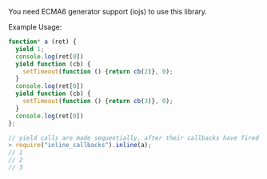You need ECMA6 generator support (iojs) to use this library.

Example Usage:

```javascript
function* a (ret) {
  yield 1;
  console.log(ret[0])
  yield function (cb) {
    setTimeout(function () {return cb(2)}, 0);
  }
  console.log(ret[0])
  yield function (cb) {
    setTimeout(function () {return cb(3)}, 0);
  }
  console.log(ret[0])
};

// yield calls are made sequentially, after their callbacks have fired
> require("inline_callbacks").inline(a);
// 1
// 2
// 3
```
